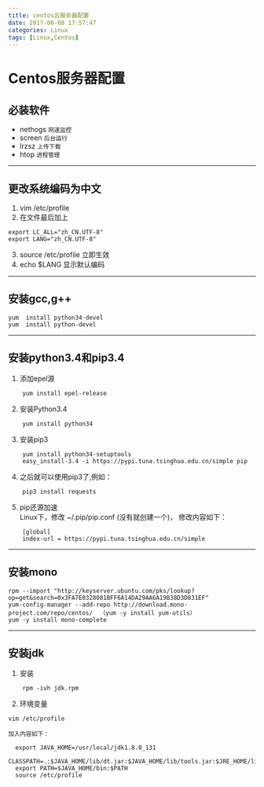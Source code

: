 ```yaml
---
title: centos云服务器配置
date: 2017-06-08 17:57:47
categories: Linux
tags: [Linux,Centos]
---
```


# Centos服务器配置
## 必装软件
- nethogs   `网速监控`
- screen    `后台运行`
- lrzsz     `上传下载`
- htop      `进程管理`

---

## 更改系统编码为中文
1. vim /etc/profile
2. 在文件最后加上
``` shell
export LC_ALL="zh_CN.UTF-8"  
export LANG="zh_CN.UTF-8"
```
3. source /etc/profile 立即生效
4. echo $LANG 显示默认编码

---

## 安装gcc,g++
```
yum  install python34-devel
yum  install python-devel
```

---

## 安装python3.4和pip3.4
1. 添加epel源
```
    yum install epel-release
```
2. 安装Python3.4
```
    yum install python34
```
3. 安装pip3
```
    yum install python34-setuptools
    easy_install-3.4 -i https://pypi.tuna.tsinghua.edu.cn/simple pip
```
4. 之后就可以使用pip3了,例如：
```
    pip3 install requests
```
5. pip还源加速  
Linux下，修改 ~/.pip/pip.conf (没有就创建一个)， 修改内容如下：
``` shell
    [global]  
    index-url = https://pypi.tuna.tsinghua.edu.cn/simple
```
---

## 安装mono
```
rpm --import "http://keyserver.ubuntu.com/pks/lookup?op=get&search=0x3FA7E0328081BFF6A14DA29AA6A19B38D3D831EF"    
yum-config-manager --add-repo http://download.mono-project.com/repo/centos/  （yum -y install yum-utils）
yum -y install mono-complete
```

---

## 安装jdk
1. 安装
```
    rpm -ivh jdk.rpm
```
2. 环境变量
```
vim /etc/profile
```
    加入内容如下：
```
  export JAVA_HOME=/usr/local/jdk1.8.0_131
  CLASSPATH=.:$JAVA_HOME/lib/dt.jar:$JAVA_HOME/lib/tools.jar:$JRE_HOME/lib
  export PATH=$JAVA_HOME/bin:$PATH
  source /etc/profile
```
